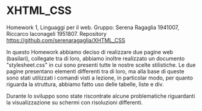 # XHTML_CSS
Homework 1, Linguaggi per il web.
Gruppo: Serena Ragaglia 1941007, Riccarco Iaconageli 1951807.
Repository https://github.com/serenaragaglia/XHTML_CSS

In questo Homework abbiamo deciso di realizzare due pagine web (basilari), collegate tra di loro, abbiamo inoltre realizzato un documento "stylesheet.css" in cui sono presenti tutte le nostre scelte stilistiche.
Le due pagine presentano elementi differenti tra di loro, ma alla base di queste sono stati utilizzati i comandi visti a lezione, in particolar modo, per quanto riguarda la struttura, abbiamo fatto uso delle tabelle, liste e div.

Durante lo sviluppo sono state riscontrate alcune problematiche riguardanti la visualizzazione su schermi con risoluzioni differenti. 



